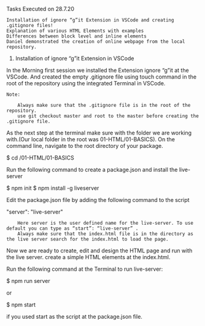
Tasks Executed on 28.7.20

    Installation of ignore “g”it Extension in VSCode and creating .gitignore files!
    Explanation of various HTML Elements with examples
    Differences between block level and inline elements
    Daniel demonstrated the creation of online webpage from the local repository.

1. Installation of ignore “g”it Extension in VSCode

In the Morning first session we installed the Extension ignore “g”it at the VSCode. And created the empty .gitignore file using touch command in the root of the repository using the integrated Terminal in VSCode.

    Note:

        Always make sure that the .gitignore file is in the root of the repository.
        use git checkout master and root to the master before creating the .gitignore file.

As the next step at the terminal make sure with the folder we are working with.(Our local folder in the root was 01-HTML/01-BASICS). On the command line, navigate to the root directory of your package.

$ cd /01-HTML/01-BASICS

Run the following command to create a package.json and install the live-server

$ npm init
$ npm install -g liveserver

Edit the package.json file by adding the following command to the script

 "server": "live-server"

        Here server is the user defined name for the live-server. To use default you can type as “start”: “live-server” .
        Always make sure that the index.html file is in the directory as the live server search for the index.html to load the page.

Now we are ready to create, edit and design the HTML page and run with the live server. create a simple HTML elements at the index.html.

Run the following command at the Terminal to run live-server:

$ npm run server

or

$ npm start 

if you used start as the script at the package.json file.